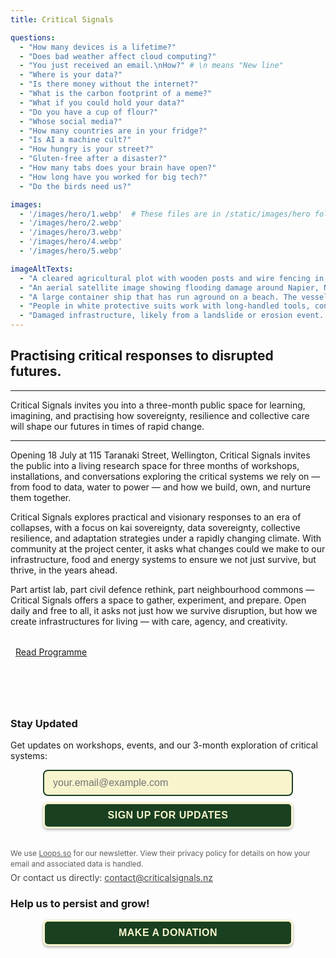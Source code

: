 ```yaml
---
title: Critical Signals

questions:
  - "How many devices is a lifetime?"
  - "Does bad weather affect cloud computing?"
  - "You just received an email.\nHow?" # \n means "New line"
  - "Where is your data?"
  - "Is there money without the internet?"
  - "What is the carbon footprint of a meme?"
  - "What if you could hold your data?"
  - "Do you have a cup of flour?"
  - "Whose social media?"
  - "How many countries are in your fridge?"
  - "Is AI a machine cult?"
  - "How hungry is your street?"
  - "Gluten-free after a disaster?"
  - "How many tabs does your brain have open?"
  - "How long have you worked for big tech?"
  - "Do the birds need us?"

images:
  - '/images/hero/1.webp'  # These files are in /static/images/hero folder
  - '/images/hero/2.webp'
  - '/images/hero/3.webp'
  - '/images/hero/4.webp'
  - '/images/hero/5.webp'

imageAltTexts:
  - "A cleared agricultural plot with wooden posts and wire fencing in the foreground. The area appears to be prepared for planting. Trees and natural vegetation form the background."
  - "An aerial satellite image showing flooding damage around Napier, New Zealand from Cyclone Gabrielle in 2023. Urban areas are partially submerged in floodwater, with the city's grid pattern visible among the inundated landscape."
  - "A large container ship that has run aground on a beach. The vessel is listing, overwhelmed by surf, with shipping containers teetering on its deck."
  - "People in white protective suits work with long-handled tools, conducting cleanup of hazardous material or environmental remediation after a spill."
  - "Damaged infrastructure, likely from a landslide or erosion event. A metal railing or barrier has been bent and twisted, with debris scattered around."
---
```



## Practising critical responses to disrupted futures.

---

Critical Signals invites you into a three-month public space for learning, imagining,
and practising how sovereignty, resilience and collective care will shape our futures
in times of rapid change.

---

Opening 18 July at 115 Taranaki Street, Wellington, Critical Signals invites the public into
a living research space for three months of workshops, installations, and
conversations exploring the critical systems we rely on — from food to data,
water to power — and how we build, own, and nurture them together.

Critical Signals explores practical and visionary responses to an era of
collapses, with a focus on kai sovereignty, data sovereignty, collective
resilience, and adaptation strategies under a rapidly changing climate. With
community at the project center, it asks what changes could we make to our
infrastructure, food and energy systems to ensure we not just survive, but
thrive, in the years ahead.

Part artist lab, part civil defence rethink, part neighbourhood commons —
Critical Signals offers a space to gather, experiment, and prepare. Open daily
and free to all, it asks not just how we survive disruption, but how we create
infrastructures for living — with care, agency, and creativity.


<p style="margin-top: 2rem">
  <a href="/programme" class="homepage-programme-link" style="padding: .5rem;" >
    Read Programme
  </a>
</p>


<div style="margin-top: 6rem;"></div>

<!-- Newsletter Signup Form -->
<!-- TODO extract into a partial, make /contact page -->
<div class="newsletter-section" id="signup">
  <h3>Stay Updated</h3>
  <p>Get updates on workshops, events, and our 3-month exploration of critical systems:</p>
  
  <div class="newsletter-form-container">
    <form class="newsletter-form" action="https://app.loops.so/api/newsletter-form/cmci5j23a3ywvul0juqembgag" method="POST" style="display: flex; flex-direction: column; align-items: center; justify-content: center; width: 100%;">
      <input class="newsletter-form-input" name="newsletter-form-input" type="email" placeholder="your.email@example.com" required="" style="font-family: regular_font, Helvetica, sans-serif; color: rgb(25, 64, 33); font-size: 16px; margin: 0px 0px 10px; width: 100%; max-width: 400px; min-width: 100px; background: rgb(248, 244, 206); border: 2px solid rgb(25, 64, 33); box-sizing: border-box; border-radius: 8px; padding: 10px 14px; transition: all 0.2s ease;">
      <button type="submit" class="newsletter-form-button" style="background: rgb(25, 64, 33); font-size: 16px; color: rgb(248, 244, 206); font-family: bold_font, Helvetica-Bold, sans-serif; display: flex; width: 100%; max-width: 400px; white-space: normal; height: 42px; align-items: center; justify-content: center; flex-direction: row; padding: 10px 20px; border-radius: 8px; text-align: center; font-style: normal; font-weight: bold; line-height: 20px; border: 3px solid rgb(248, 244, 206); cursor: pointer; transition: all 0.2s ease; text-transform: uppercase; letter-spacing: 0.5px; box-shadow: 0 2px 4px rgba(0, 0, 0, 0.3);">
        Sign Up for Updates
      </button>
      <button type="button" class="newsletter-loading-button" style="background: rgb(25, 64, 33); font-size: 16px; color: rgb(248, 244, 206); font-family: bold_font, Helvetica-Bold, sans-serif; display: none; width: 100%; max-width: 400px; white-space: normal; height: 42px; align-items: center; justify-content: center; flex-direction: row; padding: 10px 20px; border-radius: 8px; text-align: center; font-style: normal; font-weight: bold; line-height: 20px; border: 3px solid rgb(248, 244, 206); cursor: pointer; text-transform: uppercase; letter-spacing: 0.5px; box-shadow: 0 2px 4px rgba(0, 0, 0, 0.3);">
        Please wait...
      </button>
    </form>
    <div class="newsletter-success" style="display: none; align-items: center; justify-content: center; width: 100%;">
      <p class="newsletter-success-message" style="font-family: regular_font, Helvetica, sans-serif; color: rgb(248, 244, 206); font-size: 16px; text-align: center; margin: 10px 0;">
        Thanks! We'll keep you updated on our progress.
      </p>
    </div>
    <div class="newsletter-error" style="display: none; align-items: center; justify-content: center; width: 100%;">
      <p class="newsletter-error-message" style="font-family: regular_font, Helvetica, sans-serif; color: rgb(248, 244, 206); font-size: 16px; text-align: center; margin: 10px 0;">
        Oops! Something went wrong, please try again
      </p>
    </div>
    <button class='newsletter-back-button' type='button' 
      style='color: rgb(248, 244, 206); font-family: regular_font, Helvetica, sans-serif; font-size: 14px; margin: 8px auto; text-align: center; display: none; background: transparent; border: none; cursor: pointer; text-decoration: underline;'
      onmouseout='this.style.opacity="0.8"' 
      onmouseover='this.style.opacity="1"'>
      ← Back
    </button>
  </div>
  
  <p style="margin-top: 2rem; margin-bottom: 0; font-size: 12px; opacity: 0.7; line-height: 1.4;">
    We use
    <a href="https://loops.so/privacy" target="_blank" rel="noopener noreferrer">Loops.so</a>
    for our newsletter. View their privacy policy for details on how your email
    and associated data is handled.
  </p>
  
  <p style="margin-top: 4px; font-size: 14px; opacity: 0.8;">
    Or contact us directly: 
    <a href='mailto:contact@criticalsignals.nz' class="contact-link" style="">
    contact@criticalsignals.nz
    </a>
  </p>
</div>
<script>
function submitHandler(event) {
  event.preventDefault();
  var container = event.target.parentNode;
  var form = container.querySelector(".newsletter-form");
  var formInput = container.querySelector(".newsletter-form-input");
  var success = container.querySelector(".newsletter-success");
  var errorContainer = container.querySelector(".newsletter-error");
  var errorMessage = container.querySelector(".newsletter-error-message");
  var backButton = container.querySelector(".newsletter-back-button");
  var submitButton = container.querySelector(".newsletter-form-button");
  var loadingButton = container.querySelector(".newsletter-loading-button");
  
  const rateLimit = () => {
    errorContainer.style.display = "flex";
    errorMessage.innerText = "Too many signups, please try again in a little while";
    submitButton.style.display = "none";
    formInput.style.display = "none";
    backButton.style.display = "block";
  }

  var time = new Date();
  var timestamp = time.valueOf();
  var previousTimestamp = localStorage.getItem("loops-form-timestamp");

  if (previousTimestamp && Number(previousTimestamp) + 60000 > timestamp) {
    rateLimit();
    return;
  }
  localStorage.setItem("loops-form-timestamp", timestamp);

  submitButton.style.display = "none";
  loadingButton.style.display = "flex";

  var formBody = "userGroup=&mailingLists=&email=" 
    + encodeURIComponent(formInput.value);

  fetch(event.target.action, {
    method: "POST",
    body: formBody,
    headers: {
      "Content-Type": "application/x-www-form-urlencoded",
    },
  })
    .then((res) => [res.ok, res.json(), res])
    .then(([ok, dataPromise, res]) => {
      if (ok) {
        success.style.display = "flex";
        form.reset();
      } else {
        dataPromise.then(data => {
          errorContainer.style.display = "flex";
          errorMessage.innerText = data.message
            ? data.message
            : res.statusText;
        });
      }
    })
    .catch(error => {
      if (error.message === "Failed to fetch") {
        rateLimit();
        return;
      }
      errorContainer.style.display = "flex";
      if (error.message) errorMessage.innerText = error.message;
      localStorage.setItem("loops-form-timestamp", '');
    })
    .finally(() => {
      formInput.style.display = "none";
      loadingButton.style.display = "none";
      backButton.style.display = "block";
    });
}

function resetFormHandler(event) {
  var container = event.target.parentNode;
  var formInput = container.querySelector(".newsletter-form-input");
  var success = container.querySelector(".newsletter-success");
  var errorContainer = container.querySelector(".newsletter-error");
  var errorMessage = container.querySelector(".newsletter-error-message");
  var backButton = container.querySelector(".newsletter-back-button");
  var submitButton = container.querySelector(".newsletter-form-button");

  success.style.display = "none";
  errorContainer.style.display = "none";
  errorMessage.innerText = "Oops! Something went wrong, please try again";
  backButton.style.display = "none";
  formInput.style.display = "flex";
  submitButton.style.display = "flex";
}

var formContainers = document.getElementsByClassName("newsletter-form-container");
for (var i = 0; i < formContainers.length; i++) {
  var formContainer = formContainers[i]
  var handlersAdded = formContainer.classList.contains('newsletter-handlers-added')
  if (handlersAdded) continue;
  formContainer
    .querySelector(".newsletter-form")
    .addEventListener("submit", submitHandler);
  formContainer
    .querySelector(".newsletter-back-button")
    .addEventListener("click", resetFormHandler);
  formContainer.classList.add("newsletter-handlers-added");
}
</script>
<div class="pledgeme-section">
<h3>Help us to persist and grow!</h3>
    <form class="pledgeme-form" action="https://pledgeme.co.nz/projects/8444-critical-signals" method="POST" style="display: flex; flex-direction: column; align-items: center; justify-content: center; width: 100%;">
      <button type="submit" class="pledgeme-form-button" style="background: rgb(25, 64, 33); font-size: 16px; color: rgb(248, 244, 206); font-family: bold_font, Helvetica-Bold, sans-serif; display: flex; width: 100%; max-width: 400px; white-space: normal; height: 42px; align-items: center; justify-content: center; flex-direction: row; padding: 10px 20px; border-radius: 8px; text-align: center; font-style: normal; font-weight: bold; line-height: 20px; border: 3px solid rgb(248, 244, 206); cursor: pointer; transition: all 0.2s ease; text-transform: uppercase; letter-spacing: 0.5px; box-shadow: 0 2px 4px rgba(0, 0, 0, 0.3);">
        Make a donation
      </button>
    </form>
</div>
